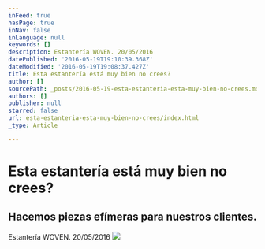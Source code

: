 ```yaml
---
inFeed: true
hasPage: true
inNav: false
inLanguage: null
keywords: []
description: Estantería WOVEN. 20/05/2016
datePublished: '2016-05-19T19:10:39.368Z'
dateModified: '2016-05-19T19:08:37.427Z'
title: Esta estantería está muy bien no crees?
author: []
sourcePath: _posts/2016-05-19-esta-estanteria-esta-muy-bien-no-crees.md
authors: []
publisher: null
starred: false
url: esta-estanteria-esta-muy-bien-no-crees/index.html
_type: Article

---
```

# Esta estantería está muy bien no crees?

## Hacemos piezas efímeras para nuestros clientes.

Estantería WOVEN. 20/05/2016
![](https://the-grid-user-content.s3-us-west-2.amazonaws.com/651bbc7d-44d5-4ec1-9694-109e97433998.jpg)